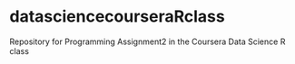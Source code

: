 datasciencecourseraRclass
=========================

Repository for Programming Assignment2 in the Coursera Data Science R class
